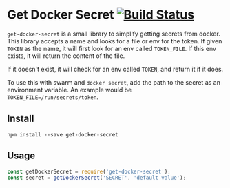 # Get Docker Secret [![Build Status](https://travis-ci.org/christopher-gibson/get-docker-secret.svg?branch=master)](https://travis-ci.org/christopher-gibson/get-docker-secret)

`get-docker-secret` is a small library to simplify getting secrets from docker.
This library accepts a name and looks for a file or env for the token.
If given `TOKEN` as the name, it will first look for an env called `TOKEN_FILE`.
If this env exists, it will return the content of the file.

If it doesn't exist, it will check for an env called `TOKEN`, and return it if it does.

To use this with swarm and `docker secret`, add the path to the secret as an environment variable.
An example would be `TOKEN_FILE=/run/secrets/token`.

## Install

```
npm install --save get-docker-secret
```

## Usage

```javascript
const getDockerSecret = require('get-docker-secret');
const secret = getDockerSecret('SECRET', 'default value');
```

